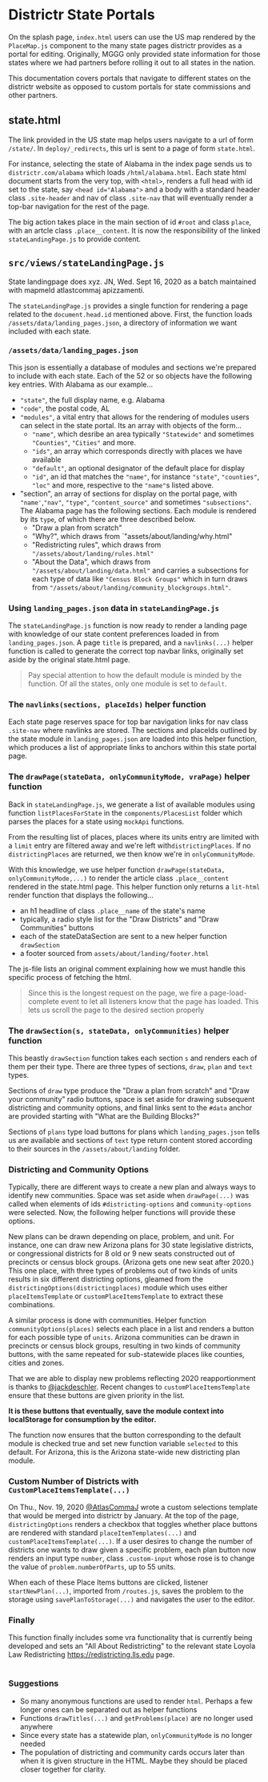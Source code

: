 # Districtr State Portals

On the splash page, `index.html` users can use the US map rendered by the `PlaceMap.js`
component to the many state pages districtr provides as a portal for
editing. Originally, MGGG only provided state information for those states
where we had partners before rolling it out to all states in the nation. 

This documentation covers portals that navigate to different states on
the districtr website as opposed to custom portals for state commissions
and other partners. 

## state.html

The link provided in the US state map helps users navigate to a url of form
`/state/`. In `deploy/_redirects`, this url is sent to a page of form `state.html`.

For instance, selecting the state of Alabama in the index page sends us to
`districtr.com/alabama` which loads `/html/alabama.html`. Each
state html document starts from the very top, with `<html>`, renders
a full head with id set to the state, say `<head id="Alabama">`
and a body with a standard header class `.site-header` and nav of 
class `.site-nav` that will eventually render a top-bar navigation for the
rest of the page.

The big action takes place in the main section of id `#root` and class
`place`, with an artcle class `.place__content`. It is now the 
responsibility of the linked `stateLandingPage.js` to provide content.

## `src/views/stateLandingPage.js`

State landingpage does xyz. JN, Wed. Sept 16, 2020 as a batch
maintained with mapmeld atlastcommaj apizzamenti.

The `stateLandingPage.js` provides a single function for rendering
a page related to the `document.head.id` mentioned above. First, the
function loads `/assets/data/landing_pages.json`, a directory of
information we want included with each state.

### `/assets/data/landing_pages.json`

This json is essentially a database of modules and sections we're
prepared to include with each state. Each of the 52 or so objects
have the following key entries. With Alabama as our example...

- `"state"`, the full display name, e.g. Alabama
- `"code"`, the postal code, AL
- `"modules"`, a vital entry that allows for the rendering of modules users can select
in the state portal. Its an array with objects of the form...
  - `"name"`, which desribe an area typically `"Statewide"` and sometimes `"Counties"`,
`"Cities"` and more. 
  - `"ids"`, an array which corresponds directly with places we have available
  - `"default"`, an optional designator of the default place for display
  - `"id"`, an id that matches the `"name"`, for instance `"state"`, `"counties"`, `"loc"`
and more, respective to the `"name"`s listed above.
- "section", an array of sections for display on the portal page, with `"name'`,`"nav"`,
`"type"`, `"content_source"` and sometimes `"subsections"`. The Alabama page has the
following sections. Each module is rendered by its `type`, of which there are three
described below.
  - "Draw a plan from scratch"
  - "Why?", which draws from `"assets/about/landing/why.html"
  - "Redistricting rules", which draws from  `"/assets/about/landing/rules.html"`
  - "About the Data", which draws from `"/assets/about/landing/data.html"` and carries a
 subsections for each type of data like `"Census Block Groups"` which in turn draws from
 `"/assets/about/landing/community_blockgroups.html"`. 

### Using `landing_pages.json` data in `stateLandingPage.js`

The `stateLandingPage.js` function is now ready to render a landing page with
knowledge of our state content preferences loaded in from `landing_pages.json`.
A page `title` is prepared, and a `navlinks(...)` helper function is called
to generate the correct top navbar links, originally set aside by the original 
state.html page. 

> Pay special attention to how the default module is minded by the function.
Of all the states, only one module is set to `default`. 


### The `navlinks(sections, placeIds)` helper function

Each state page reserves space for top bar navigation links for nav class `.site-nav`
where navlinks are stored. The sections and placeIds outlined by the state module in 
`landing_pages.json` are loaded into this helper function, which produces a list
of appropriate links to anchors within this state portal page. 

### The `drawPage(stateData, onlyCommunityMode, vraPage)` helper function

Back in `stateLandingPage.js`, we generate a list of available modules using function `listPlacesForState`
in the `components/PlacesList` folder which parses the places for a state using `mockApi` functions.

From the resulting list of places, places where its units entry
are limited with a `limit` entry are filtered away and we're left with`districtingPlaces`.
If no `districtingPlaces` are returned, we then know we're in `onlyCommunityMode`. 

With this knowledge, we use helper function `drawPage(stateData, onlyCommunityMode,...)`
to render the article class `.place__content` rendered in the state.html page. This helper
function only returns a `lit-html` render function that displays the following...
- an h1 headline of class `.place__name` of the state's name
- typically, a radio style list for the "Draw Districts" and "Draw Communities" buttons
- each of the stateDataSection are sent to a new helper function `drawSection`
- a footer sourced from `assets/about/landing/footer.html`

The js-file lists an original comment explaining how we must handle this specific process of fetching
the html.

> Since this is the longest request on the page, we fire a page-load-complete event
to let all listeners know that the page has loaded. This lets us scroll the page to
the desired section properly

### The `drawSection(s, stateData, onlyCommunities)` helper function

This beastly `drawSection` function takes each section `s` and renders each of them
per their type. There are three types of sections, `draw`, `plan` and `text` types.

Sections of `draw` type produce the "Draw a plan from scratch" and "Draw your community" radio
buttons, space is set aside for drawing subsequent districting and community options,
and final links sent to the `#data` anchor are provided starting with "What are the Building Blocks?"


Sections of `plans` type load buttons for plans which `landing_pages.json` tells us are
available and sections of `text` type return content stored according to their sources
in the `/assets/about/landing` folder. 

### Districting and Community Options

Typically, there are different ways to create a new plan and always ways to
identify new communities. Space was set aside when `drawPage(...)` was called when elements of ids
`#districting-options` and `community-options` were selected. Now, the following helper
functions will provide these options. 

New plans can be drawn depending on place, problem, and unit. For instance, one can draw new
Arizona plans for 30 state legislative districts, or congressional districts for 8 old or 9
new seats constructed out of precincts or census block groups. (Arizona gets one new seat after 2020.)
This one place, with three types of problems out of two kinds of units results in six different
districting options, gleamed from the `districtingOptions(districtingplaces)` module which uses either
`placeItemsTemplate` or `customPlaceItemsTemplate` to extract these combinations. 

A similar process is done with communities. Helper function `communityOptions(places)` selects
each place in a list and renders a button for each possible type of `units`. Arizona communities
can be drawn in precincts or census block groups, resulting in two kinds of community buttons, 
with the same repeated for sub-statewide places like counties, cities and zones. 

That we are able to display new problems reflecting 2020 reapportionment is thanks to [@jackdeschler].
Recent changes to `customPlaceItemsTemplate` ensure that these buttons are given priority in the list.


**It is these buttons that eventually, save the module context into localStorage for 
consumption by the editor.**

The function now ensures that the button corresponding to the default module is checked true
and set new function variable `selected` to this default. For Arizona, this is the Arizona state-wide
new districting plan module. 

### Custom Number of Districts with `CustomPlaceItemsTemplate(...)`

On Thu., Nov. 19, 2020 [@AtlasCommaJ] wrote a custom selections template that would be merged into districtr
by January. At the top of the page, `districtingOptions` renders a checkbox that toggles whether place
buttons are rendered with standard `placeItemTemplates(...)` and `customPlaceItemsTemplate(...)`. If a user
desires to change the number of districts one wants to draw given a specific problem, each plan
button now renders an input type `number`, class `.custom-input` whose rose is to change the value of
`problem.numberOfParts`, up to 55 units. 

When each of these Place Items buttons are clicked, listener `startNewPlan(...)`, imported from `/routes.js`,
saves the problem to the storage using `savePlanToStorage(...)` and navigates the user to the editor. 

### Finally

This function finally includes some vra functionality that is currently being developed and sets
an "All About Redistricting" to the relevant state Loyola Law Redistricting https://redistricting.lls.edu page.

# # 

### Suggestions 

- So many anonymous functions are used to render `html`. Perhaps a few longer ones can
be separated out as helper functions
- Functions `drawTitles(...)` and `getProblems(place)` are no longer used anywhere
- Since every state has a statewide plan, `onlyCommunityMode` is no longer needed
- The population of districting and community cards occurs later than when it
is given structure in the HTML. Maybe they should be placed closer together for
clarity.

[@gomotopia]: http://github.com/gomotopia
[@maxhully]: http://github.com/maxhully
[@mapmeld]: http://github.com/mapmeld
[@AtlasCommaJ]: http://github.com/AtlasCommaJ
[@jenni-niels]: http://github.com/jenni-niels
[@jackdeschler]: http://github.com/jackdeschler

[`src/models/State.js`]: ../src/models/State.js

[plan/context]: ./plancontext.md
[`Map`]: ./map.md
[`MapState`]: ./map.md
[`MapState.map`]: ./map.md#map
[`Toolbar`]: ./toolbar.md
[`addLayers`]: ./layers.md
[`Editor`]: ./editor.md
[`State`]: ./state.md

[Layers]: ./layers.md

[`mapboxgl`]: https://docs.mapbox.com/mapbox-gl-js/api/
[mapbox]: https://docs.mapbox.com/mapbox-gl-js/api/

[`IdColumn`]: ./idcolumn.md
[`utils`]: ./utils.md
[`./lib/column-set`]: ./columnset.md
[`map/Layer`]: ./layer.md

[`edit.js`]: ../src/views/edit.js
[`views/edit.js`]: ../src/views/edit.js
[`State.js`]: ../src/models/State.js
[`map/index.js`]: ../src/map/index.js
[`index.js`]: ../src/map/index.js
[`src/map/index.js`]: ../src/map/index.js

[dropdown menu]: ./topmenu.md

[`deploy/_redirects`]: ../deploy/_redirects
[`routes.js`]: ../src/routes.js
[`package.json`]: ../package.json
[`edit.html`]: ../html/edit.html
[`mapbox instance`]: ./map.md#map
[`plugins`]: ./plugins.md
[`models/editor.js`]: ../src/models/editor.js
[`UIStateStore`]: ./uistatestore.md
[`OptionsContainer`]: ./optionscontainer.md

[`/src/map`]: ../src/map
[`Layers`]: ./layer.md
[`reducers`]: ./reducers.md

[pull #68]: https://github.com/districtr/districtr/pull/68
